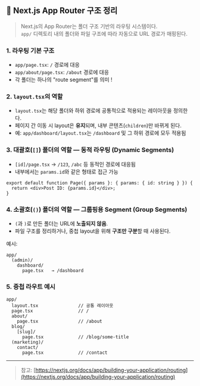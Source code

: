 ## 📁 Next.js App Router 구조 정리

> Next.js의 App Router는 폴더 구조 기반의 라우팅 시스템이다.   
> `app/` 디렉토리 내의 폴더와 파일 구조에 따라 자동으로 URL 경로가 매핑된다.

### 1. 라우팅 기본 구조

* `app/page.tsx`: `/` 경로에 대응
* `app/about/page.tsx`: `/about` 경로에 대응
* 각 폴더는 하나의 "route segment"를 의미 !

### 2. `layout.tsx`의 역할

* `layout.tsx`는 해당 폴더와 하위 경로에 공통적으로 적용되는 레이아웃을 정의한다.
* 페이지 간 이동 시 layout은 **유지**되며, 내부 콘텐츠(`children`)만 바뀌게 된다.
* 예: `app/dashboard/layout.tsx`는 `/dashboard` 및 그 하위 경로에 모두 적용됨

### 3. 대괄호(`[]`) 폴더의 역할 — **동적 라우팅 (Dynamic Segments)**

* `[id]/page.tsx` → `/123`, `/abc` 등 동적인 경로에 대응됨
* 내부에서는 `params.id`와 같은 형태로 접근 가능

```tsx
export default function Page({ params }: { params: { id: string } }) {
  return <div>Post ID: {params.id}</div>;
}
```

### 4. 소괄호(`()`) 폴더의 역할 — **그룹핑용 Segment (Group Segments)**

* `(`과 `)`로 만든 폴더는 URL에 **노출되지 않음**.
* 파일 구조를 정리하거나, 중첩 layout을 위해 **구조만 구분**할 때 사용된다.

예시:

```
app/
  (admin)/
    dashboard/
      page.tsx   → /dashboard
```

### 5. 중첩 라우트 예시

```
app/
  layout.tsx               // 공통 레이아웃
  page.tsx                 // /
  about/
    page.tsx               // /about
  blog/
    [slug]/
      page.tsx             // /blog/some-title
  (marketing)/
    contact/
      page.tsx             // /contact
```

---

> 참고: [https://nextjs.org/docs/app/building-your-application/routing](https://nextjs.org/docs/app/building-your-application/routing)

